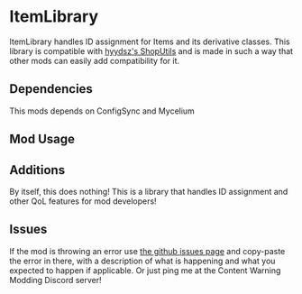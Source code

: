 # ItemLibrary
ItemLibrary handles ID assignment for Items and its derivative classes. This library is compatible with [hyydsz's ShopUtils](https://github.com/hyydsz/ContentWarningShopUtils) and is made in such a way that other mods can easily add compatibility for it.

## Dependencies
This mods depends on ConfigSync and Mycelium

## Mod Usage

## Additions
By itself, this does nothing! This is a library that handles ID assignment and other QoL features for mod developers!

## Issues
If the mod is throwing an error use [the github issues page](https://github.com/NotestQ/ItemLibrary/issues) and copy-paste the error in there, with a description of what is happening and what you expected to happen if applicable. Or just ping me at the Content Warning Modding Discord server!

